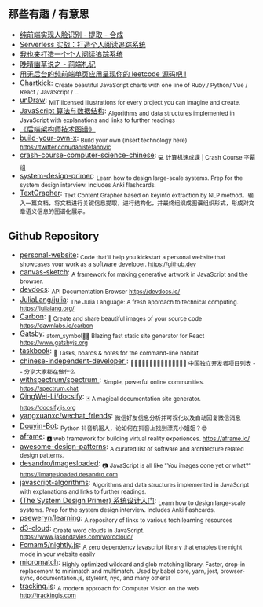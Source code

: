## 那些有趣 / 有意思

* [纯前端实现人脸识别 - 提取 - 合成](http://refined-x.com/2017/09/06/纯前端实现人脸识别-提取-合成)
* [Serverless 实战：打造个人阅读追踪系统](http://insights.thoughtworks.cn/serverless-combat/)
* [我也来打造一个个人阅读追踪系统](https://juejin.im/post/59d975b6f265da065f04d8ff)
* [晚晴幽草说之 - 前端札记](https://jeffjade.com/2017/10/09/130-front-end-notes/)
* [用无后台的纯前端单页应用呈现你的 leetcode 源码吧 !](https://chuckliu.me/#!/posts/585a490ba615fc14847bff57)
* [Chartkick](https://www.chartkick.com/): <sub>Create beautiful JavaScript charts with one line of Ruby / Python/ Vue / React / JavaScript / ...</sub>
* [unDraw](https://undraw.co/): <sub>MIT licensed illustrations for every project you can imagine and create.</sub>
* [JavaScript 算法与数据结构](https://github.com/trekhleb/javascript-algorithms/blob/master/README.zh-CN.md): <sub>Algorithms and data structures implemented in JavaScript with explanations and links to further readings</sub>
* [《后端架构师技术图谱》](https://github.com/xingshaocheng/architect-awesome?1527821329523)
* [build-your-own-x](https://github.com/danistefanovic/build-your-own-x): <sub>Build your own (insert technology here) https://twitter.com/danistefanovic</sub>
* [crash-course-computer-science-chinese](https://github.com/1c7/crash-course-computer-science-chinese): <sub>💻 计算机速成课 | Crash Course 字幕组</sub>
* [system-design-primer](https://github.com/donnemartin/system-design-primer): <sub>Learn how to design large-scale systems. Prep for the system design interview. Includes Anki flashcards.</sub>
* [TextGrapher](https://github.com/liuhuanyong/TextGrapher): <sub>Text Content Grapher based on keyinfo extraction by NLP method。输入一篇文档，将文档进行关键信息提取，进行结构化，并最终组织成图谱组织形式，形成对文章语义信息的图谱化展示。</sub>

## Github Repository

* [personal-website](https://github.com/github/personal-website): <sub>Code that'll help you kickstart a personal website that showcases your work as a software developer. https://github.dev</sub>
* [canvas-sketch](https://github.com/mattdesl/canvas-sketch): <sub>A framework for making generative artwork in JavaScript and the browser.</sub>
* [devdocs](https://github.com/freeCodeCamp/devdocs): <sub>API Documentation Browser https://devdocs.io/</sub>
* [JuliaLang/julia](https://github.com/JuliaLang/julia): <sub>The Julia Language: A fresh approach to technical computing. https://julialang.org/</sub>
* [Carbon](https://github.com/dawnlabs/carbon): <sub>🎨 Create and share beautiful images of your source code https://dawnlabs.io/carbon</sub>
* [Gatsby](https://github.com/gatsbyjs/gatsby): <sub>atom_symbol📄🚀 Blazing fast static site generator for React https://www.gatsbyjs.org</sub>
* [taskbook](https://github.com/klauscfhq/taskbook): <sub>📓 Tasks, boards & notes for the command-line habitat</sub>
* [chinese-independent-developer ](https://github.com/1c7/chinese-independent-developer): <sub>👩🏿‍💻👨🏾‍💻👩🏼‍💻👨🏽‍💻👩🏻‍💻 中国独立开发者项目列表 -- 分享大家都在做什么</sub>
* [withspectrum/spectrum ](https://github.com/withspectrum/spectrum): <sub>Simple, powerful online communities. https://spectrum.chat</sub>
* [QingWei-Li/docsify](https://github.com/QingWei-Li/docsify): <sub>🃏 A magical documentation site generator. https://docsify.js.org</sub>
* [yangxuanxc/wechat_friends](https://github.com/yangxuanxc/wechat_friends): <sub>微信好友信息分析并可视化以及自动回复微信消息</sub>
* [Douyin-Bot](https://github.com/wangshub/Douyin-Bot): <sub>Python 抖音机器人，论如何在抖音上找到漂亮小姐姐？😍</sub>
* [aframe](https://github.com/aframevr/aframe): <sub>🅰️ web framework for building virtual reality experiences. https://aframe.io/</sub>
* [awesome-design-patterns](https://github.com/DovAmir/awesome-design-patterns): <sub>A curated list of software and architecture related design patterns.</sub>
* [desandro/imagesloaded](https://github.com/desandro/imagesloaded): <sub>📷 JavaScript is all like "You images done yet or what?" https://imagesloaded.desandro.com</sub>
* [javascript-algorithms](https://github.com/trekhleb/javascript-algorithms): <sub>Algorithms and data structures implemented in JavaScript with explanations and links to further readings.</sub>
* [(The System Design Primer) 系统设计入门](https://github.com/donnemartin/system-design-primer): <sub>Learn how to design large-scale systems. Prep for the system design interview. Includes Anki flashcards.</sub>
* [pseweryn/learning](https://github.com/pseweryn/learning): <sub>A repository of links to various tech learning resources</sub>
* [d3-cloud](https://github.com/jasondavies/d3-cloud): <sub>Create word clouds in JavaScript. https://www.jasondavies.com/wordcloud/ </sub>
* [Fcmam5/nightly.js](https://github.com/Fcmam5/nightly.js): <sub>A zero dependency javascript library that enables the night mode in your website easily</sub>
* [micromatch](https://github.com/micromatch/micromatch): <sub>Highly optimized wildcard and glob matching library. Faster, drop-in replacement to minimatch and multimatch. Used by babel core, yarn, jest, browser-sync, documentation.js, stylelint, nyc, and many others! </sub>
* [tracking.js](https://github.com/eduardolundgren/tracking.js): <sub>A modern approach for Computer Vision on the web http://trackingjs.com</sub>
